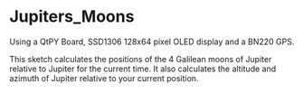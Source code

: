 # Jupiters_Moons

Using a QtPY Board, SSD1306 128x64 pixel OLED display and a BN220 GPS.

This sketch calculates the positions of the 4 Galilean moons of Jupiter relative to Jupiter for the current time.  It also calculates the altitude and azimuth of Jupiter relative to your current position.
